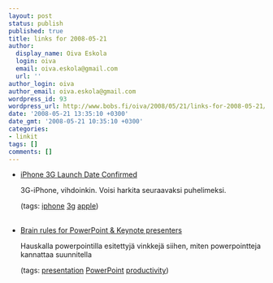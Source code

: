```yaml
---
layout: post
status: publish
published: true
title: links for 2008-05-21
author:
  display_name: Oiva Eskola
  login: oiva
  email: oiva.eskola@gmail.com
  url: ''
author_login: oiva
author_email: oiva.eskola@gmail.com
wordpress_id: 93
wordpress_url: http://www.bobs.fi/oiva/2008/05/21/links-for-2008-05-21/
date: '2008-05-21 13:35:10 +0300'
date_gmt: '2008-05-21 10:35:10 +0300'
categories:
- linkit
tags: []
comments: []
---
```

<ul class="delicious">
<li>
<div class="delicious-link"><a href="http://gizmodo.com/391960/iphone-3g-launch-date-confirmed">iPhone 3G Launch Date Confirmed</a></div></p>
<div class="delicious-extended">3G-iPhone, vihdoinkin. Voisi harkita seuraavaksi puhelimeksi.</div></p>
<div class="delicious-tags">(tags: <a href="http://del.icio.us/oiva/iphone">iphone</a> <a href="http://del.icio.us/oiva/3g">3g</a> <a href="http://del.icio.us/oiva/apple">apple</a>)</div><br />
	</li></p>
<li>
<div class="delicious-link"><a href="http://www.presentationzen.com/presentationzen/2008/05/brain-rules-for.html">Brain rules for PowerPoint & Keynote presenters</a></div></p>
<div class="delicious-extended">Hauskalla powerpointilla esitettyj&auml; vinkkej&auml; siihen, miten powerpointteja kannattaa suunnitella</div></p>
<div class="delicious-tags">(tags: <a href="http://del.icio.us/oiva/presentation">presentation</a> <a href="http://del.icio.us/oiva/PowerPoint">PowerPoint</a> <a href="http://del.icio.us/oiva/productivity">productivity</a>)</div><br />
	</li>
</ul></p>
